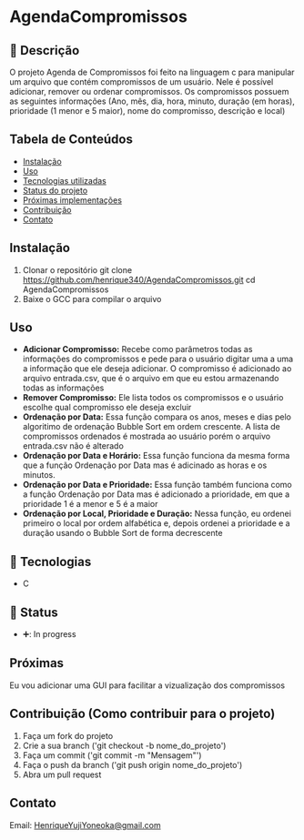 # AgendaCompromissos

## :memo: Descrição
O projeto Agenda de Compromissos foi feito na linguagem c para manipular um arquivo que contém compromissos de um usuário. Nele é possível adicionar, remover ou ordenar compromissos.
Os compromissos possuem as seguintes informações (Ano, mês, dia, hora, minuto, duração (em horas), prioridade (1 menor e 5 maior), nome do compromisso, descrição e local)

## Tabela de Conteúdos
- [Instalação](#Instalação) 
- [Uso](#Uso)
- [Tecnologias utilizadas](#Tecnologias)
- [Status do projeto](#Status)
- [Próximas implementações](#Proximas)
- [Contribuição](#Contribuição)
- [Contato](#Contato)

## Instalação
1. Clonar o repositório
git clone https://github.com/henrique340/AgendaCompromissos.git
cd AgendaCompromissos
2. Baixe o GCC para compilar o arquivo

## Uso
* **Adicionar Compromisso:** Recebe como parâmetros todas as informações do compromissos e pede para o usuário digitar uma a uma a informação que ele deseja adicionar. O compromisso é adicionado ao arquivo entrada.csv, que é o arquivo em que eu estou armazenando todas as informações
*  **Remover Compromisso:** Ele lista todos os compromissos e o usuário escolhe qual compromisso ele deseja excluir
*  **Ordenação por Data:** Essa função compara os anos, meses e dias pelo algoritimo de ordenação Bubble Sort em ordem crescente. A lista de compromissos ordenados é mostrada ao usuário porém o arquivo entrada.csv não é alterado
*  **Ordenação por Data e Horário:** Essa função funciona da mesma forma que a função Ordenação por Data mas é adicinado as horas e os minutos.
*  **Ordenação por Data e Prioridade:** Essa função também funciona como a função Ordenação por Data mas é adicionado a prioridade, em que a prioridade 1 é a menor e 5 é a maior
*  **Ordenação por Local, Prioridade e Duração:** Nessa função, eu ordenei primeiro o local por ordem alfabética e, depois ordenei a prioridade e a duração usando o Bubble Sort de forma decrescente  

## :wrench: Tecnologias
* C

## :dart: Status
* ➕:  In progress

## Próximas
Eu vou adicionar uma GUI para facilitar a vizualização dos compromissos

## Contribuição (Como contribuir para o projeto)
1. Faça um fork do projeto
2. Crie a sua branch ('git checkout -b nome_do_projeto')
3. Faça um commit ('git commit -m "Mensagem"')
4. Faça o push da branch ('git push origin nome_do_projeto')
5. Abra um pull request

## Contato
Email: HenriqueYujiYoneoka@gmail.com
